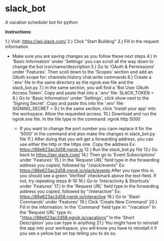 # slack_bot
A vacation scheduler bot for python


**Instructions**:

1.) Visit: https://api.slack.com/
2.) Click "Start Building"
3.) Fill in the request information
* Make sure you are saving changes as you follow these next steps
4.) In 'Basic Information' under 'Settings' you can scroll all the way down to change the bot icon/name/description
5.) Go to 'OAuth & Permissions' under 'Features'. Then scoll down to the 'Scopes' section and add an OAuth scope for:
	channels:history
	chat:write
	commands
6.) Create a '.env' file in the same directory as the ngrok.exe file and the slack_bot.py
7.) In the same section, you will find a 'Bot User OAuth Access Token'. Copy and paste that into a '.env' file:
	SLACK_TOKEN = <your token>
8.) Go to 'Basic Information' under 'Settings', click show next to the 'Signing Secret'. Copy and paste this into the '.env' file:
	SIGNING_SECRET = <your signing secret>
9.) In the same section, click 'Install your app' into the workspace. Allow the requested access.
10.) Download and run the ngrok.exe file. In the file type in the command:
	ngrok http 5000
	* If you want to change the port number you cann replace it for the '5000' in the command and also make the changes in slack_bot.py file
11.) After doing that you will get a forwarding address, you can use either the http or the https one. Copy the address
	Ex: https://88e623ac2d58.ngrok.io
12.) Run the slack_bot.py file
13.) Go back to https://api.slack.com/
14.) Then go to 'Event Subscriptions' under 'Features'
15.) In the 'Request URL' field type in the forwarding address you copied, followed by "/slack/events"
	Ex: https://88e623ac2d58.ngrok.io/slack/events
	After you type this in, you should see a green 'Verified' checkmark above the text-field. If not, try repeating steps 8-10
16.) Go to 'Interactivity & Shortcuts' under 'Features'
17.) In the 'Request URL' field type in the forwarding address you copied, followed by "/interactive"
	Ex: https://88e623ac2d58.ngrok.io/interactive
18.) Go to 'Slash Commands' under 'Features'
19.) Click 'Create New Command'
20.) Fill in the information:
	In the 'Command' field type in: "/vacation"
	In the 'Request URL' type in: "https://88e623ac2d58.ngrok.io/vacations"
	In the 'Short Description' you can type in anything
21.) You might have to reinstall the app into your workspace, you will know you have to reinstall it if you see a yellow bar on top telling you to do so.
